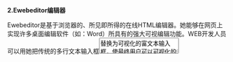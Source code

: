 **2.Ewebeditor编辑器**



Ewebeditor是基于浏览器的、所见即所得的在线HTML编辑器。她能够在网页上实现许多桌面编辑软件（如：Word）所具有的强大可视编辑功能。WEB开发人员可以用她把传统的多行文本输入框<TEXTAREA>替换为可视化的富文本输入框，使最终用户可以可视化的发布HTML格式的网页内容。eWebEditor!已基本成为网站内容管理发布的必备工具！
 
 

**3.Ewebeditor利用核心**


 

如何发现编辑器地址

 Ewebeditor：
 默认后台：ewebeditor/admin_login.asp
 默认数据库：ewebeditor/db/ewebeditor.mdb
 默认账号密码：admin admin/admin888

 

**4.利用过程**

通常入侵ewebeditor编辑器的步骤如下:
 

**1、首先访问默认管理页看是否存在**


 

​    默认管理页地址2.80以前为 ewebeditor/admin_login.asp 以后版本为admin/login.asp(其他语言改后戳,这里以asp为例) 。


 

![img](Eweb编辑器任意文件上传漏洞/20170301110034690.png)
 


 

**2、默认管理帐号密码**

​    默认管理页存在！我们就用帐号密码登陆！默认帐号密码为: admin admin888 ！常用的密码还有admin admin999 admin1 admin000 之类的。


 

**3、默认数据库地址**

​    如果密码不是默认的。我们访问的就不是默认数据库！尝试下载数据库得到管理员密码！管理员的帐号密码，都在eWebEditor_System表段里，sys_UserName Sys_UserPass 都是md5加密的。得到了加密密码。可以去www.cmd5.com www.xmd5.org 等网站进行查询！暴力这活好久不干了！也可以丢国外一些可以跑密码的网站去跑!


 

默认数据库路径为:ewebeditor/db/ewebeditor.mdb 常用数据库路径为:

ewebeditor/db/ewebeditor.asa 

ewebeditor/db/ewebeditor.asp

ewebeditor/db/#ewebeditor.asa 

ewebeditor/db/#ewebeditor.mdb

ewebeditor/db/!@#ewebeditor.asp 

ewebeditor/db/ewebeditor1033.mdb 等等。


 

![img](Eweb编辑器任意文件上传漏洞/20170301110247319.png)
 


 

​    很多管理员常改.asp后缀，一般访问.asp .asa 后缀的都是乱码！可以用下载工具下载下来，然后更改后缀为.mdb来查看内容！




 

**4、漏洞基本利用步骤，以asp为例！**
 

登陆后台以后。选择样式管理，默认编辑器的默认样式都不可以修改的。
我们可以从任意样式新建一个样式，然后在图片上传添加可上传后缀。.asa .cer .cdx 等！.asp 过滤过了。
但是我们可以用.aaspsp后缀来添加，这样上传文件正好被ewebeditor 吃掉asp后缀，剩下.asp 。
同样，如果遇到一个管理员有安全意识的，从代码里，把.asp .asa .cer .cdx  都完全禁止了，我们也可以用.asasaa 后缀来突破。
添加完了后缀，可以在样式管理，点击预览，然后上传！


 



asa|cer|asp|aaspsp

Asa cer 它可以在iis6.0平台解析为asp执行

Aaspsp：绕过过滤 过滤asp aaspsp=》asp


 

注意：低版本ewebeditor不支持ie7.0以下版本访问（ietest软件模拟ie6.0上传）



以下以2.1.6这个版本为例来演示:


 

点击样式管理,然后新增样式


 

![img](Eweb编辑器任意文件上传漏洞/20170301111102186.png)
 


 

在图片类型中加入以下类型:asa|cer|asp|aaspsp


 

![img](Eweb编辑器任意文件上传漏洞/20170301111311364.png)
 


 

然后点击提交。


 

![img](Eweb编辑器任意文件上传漏洞/20170301112230189.png)
 


 

然后在工具栏里新增工具


 

![img](Eweb编辑器任意文件上传漏洞/20170301112345613.png)
 


 

![img](Eweb编辑器任意文件上传漏洞/20170301112450067.png)
 


 

在按钮设置里新增"插入或修改图片"


 

![img](Eweb编辑器任意文件上传漏洞/20170301112924194.png)
 


 

然后点击保存设置。然后再回去点击预览。


 

![img](Eweb编辑器任意文件上传漏洞/20170301113112388.png)
 


 

控件效果就出来了。然后直接上传一句话木马


 

![img](Eweb编辑器任意文件上传漏洞/20170301113510769.png)
 


 

点击确定，上传成功，之后，查看代码，就能看到完整的地址


 

![img](Eweb编辑器任意文件上传漏洞/20170301113628615.png)
 


 

用菜刀一连就能就OK了。。。